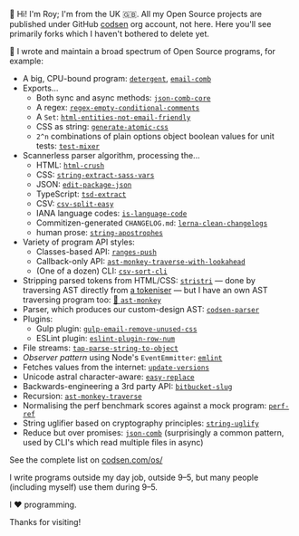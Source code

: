 👋 Hi! I'm Roy; I'm from the UK 🇬🇧. All my Open Source projects are published under GitHub [codsen](https://github.com/codsen) org account, not here. Here you'll see primarily forks which I haven't bothered to delete yet.

🔭 I wrote and maintain a broad spectrum of Open Source programs, for example:

- A big, CPU-bound program: [`detergent`](https://codsen.com/os/detergent), [`email-comb`](https://codsen.com/os/email-comb)
- Exports...
	- Both sync and async methods: [`json-comb-core`](https://codsen.com/os/json-comb-core)
	- A regex: [`regex-empty-conditional-comments`](https://codsen.com/os/regex-empty-conditional-comments)	
	- A `Set`: [`html-entities-not-email-friendly`](https://codsen.com/os/html-entities-not-email-friendly)
	- CSS as string: [`generate-atomic-css`](https://codsen.com/os/generate-atomic-css)
	- `2^n` combinations of plain options object boolean values for unit tests: [`test-mixer`](https://codsen.com/os/test-mixer)
- Scannerless parser algorithm, processing the...
	- HTML: [`html-crush`](https://codsen.com/os/html-crush)
	- CSS: [`string-extract-sass-vars`](https://codsen.com/os/string-extract-sass-vars)
	- JSON: [`edit-package-json`](https://codsen.com/os/edit-package-json)
	- TypeScript: [`tsd-extract`](https://codsen.com/os/tsd-extract)
	- CSV: [`csv-split-easy`](https://codsen.com/os/csv-split-easy)
	- IANA language codes: [`is-language-code`](https://codsen.com/os/is-language-code)
	- Commitizen-generated `CHANGELOG.md`: [`lerna-clean-changelogs`](https://codsen.com/os/lerna-clean-changelogs)
	- human prose: [`string-apostrophes`](https://codsen.com/os/string-apostrophes)
- Variety of program API styles:
	- Classes-based API: [`ranges-push`](https://codsen.com/os/ranges-push)
	- Callback-only API: [`ast-monkey-traverse-with-lookahead`](https://codsen.com/os/ast-monkey-traverse-with-lookahead)
	- (One of a dozen) CLI: [`csv-sort-cli`](https://codsen.com/os/csv-sort-cli)
- Stripping parsed tokens from HTML/CSS: [`stristri`](https://codsen.com/os/stristri) — done by traversing AST directly from [a tokeniser](https://codsen.com/os/codsen-tokenizer) — but I have an own AST traversing program too: [🐒 `ast-monkey`](https://codsen.com/os/ast-monkey)
- Parser, which produces our custom-design AST: [`codsen-parser`](https://codsen.com/os/codsen-parser)
- Plugins:
	- Gulp plugin: [`gulp-email-remove-unused-css`](https://codsen.com/os/gulp-email-remove-unused-css)
	- ESLint plugin: [`eslint-plugin-row-num`](https://codsen.com/os/eslint-plugin-row-num)
- File streams: [`tap-parse-string-to-object`](https://codsen.com/os/tap-parse-string-to-object)
- _Observer pattern_ using Node's `EventEmmitter`: [`emlint`](https://codsen.com/os/emlint)
- Fetches values from the internet: [`update-versions`](https://codsen.com/os/update-versions)
- Unicode astral character-aware: [`easy-replace`](https://codsen.com/os/easy-replace)
- Backwards-engineering a 3rd party API: [`bitbucket-slug`](https://codsen.com/os/bitbucket-slug)
- Recursion: [`ast-monkey-traverse`](https://codsen.com/os/ast-monkey-traverse)
- Normalising the perf benchmark scores against a mock program: [`perf-ref`](https://codsen.com/os/perf-ref)
- String uglifier based on cryptography principles: [`string-uglify`](https://codsen.com/os/string-uglify)
- Reduce but over promises: [`json-comb`](https://codsen.com/os/json-comb) (surprisingly a common pattern, used by CLI's which read multiple files in async)

See the complete list on [codsen.com/os/](https://codsen.com/os)

I write programs outside my day job, outside 9–5, but many people (including myself) use them during 9–5.

I ❤️ programming.

Thanks for visiting!

